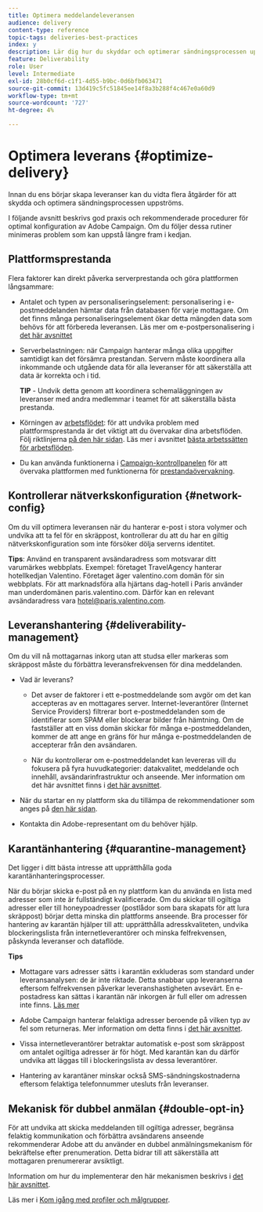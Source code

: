 ```yaml
---
title: Optimera meddelandeleveransen
audience: delivery
content-type: reference
topic-tags: deliveries-best-practices
index: y
description: Lär dig hur du skyddar och optimerar sändningsprocessen uppströms.
feature: Deliverability
role: User
level: Intermediate
exl-id: 28b0cf6d-c1f1-4d55-b9bc-0d6bfb063471
source-git-commit: 13d419c5fc51845ee14f8a3b288f4c467e0a60d9
workflow-type: tm+mt
source-wordcount: '727'
ht-degree: 4%

---
```


# Optimera leverans {#optimize-delivery}

Innan du ens börjar skapa leveranser kan du vidta flera åtgärder för att skydda och optimera sändningsprocessen uppströms.

I följande avsnitt beskrivs god praxis och rekommenderade procedurer för optimal konfiguration av Adobe Campaign. Om du följer dessa rutiner minimeras problem som kan uppstå längre fram i kedjan.

## Plattformsprestanda

Flera faktorer kan direkt påverka serverprestanda och göra plattformen långsammare:

* Antalet och typen av personaliseringselement: personalisering i e-postmeddelanden hämtar data från databasen för varje mottagare. Om det finns många personaliseringselement ökar detta mängden data som behövs för att förbereda leveransen.  Läs mer om e-postpersonalisering i [det här avsnittet](../../designing/using/personalization.md)

* Serverbelastningen: när Campaign hanterar många olika uppgifter samtidigt kan det försämra prestandan. Servern måste koordinera alla inkommande och utgående data för alla leveranser för att säkerställa att data är korrekta och i tid.

  **TIP** - Undvik detta genom att koordinera schemaläggningen av leveranser med andra medlemmar i teamet för att säkerställa bästa prestanda.

* Körningen av [arbetsflödet](../../automating/using/about-workflow-execution.md): för att undvika problem med plattformsprestanda är det viktigt att du övervakar dina arbetsflöden. Följ riktlinjerna [på den här sidan](../../automating/using/monitoring-workflow-execution.md). Läs mer i avsnittet [bästa arbetssätten för arbetsflöden](../../automating/using/best-practices-workflows.md).

* Du kan använda funktionerna i [Campaign-kontrollpanelen](https://experienceleague.adobe.com/docs/control-panel/using/discover-control-panel/key-features.html?lang=sv) för att övervaka plattformen med funktionerna för [prestandaövervakning](https://experienceleague.adobe.com/docs/control-panel/using/performance-monitoring/about-performance-monitoring.html?lang=sv).

## Kontrollerar nätverkskonfiguration {#network-config}

Om du vill optimera leveransen när du hanterar e-post i stora volymer och undvika att ta fel för en skräppost, kontrollerar du att du har en giltig nätverkskonfiguration som inte försöker dölja serverns identitet.

**Tips**: Använd en transparent avsändaradress som motsvarar ditt varumärkes webbplats. Exempel: företaget TravelAgency hanterar hotellkedjan Valentino. Företaget äger valentino.com domän för sin webbplats. För att marknadsföra alla hjärtans dag-hotell i Paris använder man underdomänen paris.valentino.com. Därför kan en relevant avsändaradress vara hotel@paris.valentino.com.

## Leveranshantering {#deliverability-management}

Om du vill nå mottagarnas inkorg utan att studsa eller markeras som skräppost måste du förbättra leveransfrekvensen för dina meddelanden.

* Vad är leverans?

   * Det avser de faktorer i ett e-postmeddelande som avgör om det kan accepteras av en mottagares server. Internet-leverantörer (Internet Service Providers) filtrerar bort e-postmeddelanden som de identifierar som SPAM eller blockerar bilder från hämtning. Om de fastställer att en viss domän skickar för många e-postmeddelanden, kommer de att ange en gräns för hur många e-postmeddelanden de accepterar från den avsändaren.

   * När du kontrollerar om e-postmeddelandet kan levereras vill du fokusera på fyra huvudkategorier: datakvalitet, meddelande och innehåll, avsändarinfrastruktur och anseende. Mer information om det här avsnittet finns i [det här avsnittet](../../sending/using/about-deliverability.md).

* När du startar en ny plattform ska du tillämpa de rekommendationer som anges på [den här sidan](https://experienceleague.adobe.com/docs/deliverability-learn/deliverability-best-practice-guide/transition-process/switching-email-platforms.html?lang=sv-SE#transition-process).

* Kontakta din Adobe-representant om du behöver hjälp.

## Karantänhantering {#quarantine-management}

Det ligger i ditt bästa intresse att upprätthålla goda karantänhanteringsprocesser.

När du börjar skicka e-post på en ny plattform kan du använda en lista med adresser som inte är fullständigt kvalificerade. Om du skickar till ogiltiga adresser eller till honeypoadresser (postlådor som bara skapats för att lura skräppost) börjar detta minska din plattforms anseende. Bra processer för hantering av karantän hjälper till att: upprätthålla adresskvaliteten, undvika blockeringslista från internetleverantörer och minska felfrekvensen, påskynda leveranser och dataflöde.

**Tips**

* Mottagare vars adresser sätts i karantän exkluderas som standard under leveransanalysen: de är inte riktade. Detta snabbar upp leveranserna eftersom felfrekvensen påverkar leveranshastigheten avsevärt. En e-postadress kan sättas i karantän när inkorgen är full eller om adressen inte finns. [Läs mer](../../sending/using/understanding-quarantine-management.md#identifying-quarantined-addresses)

* Adobe Campaign hanterar felaktiga adresser beroende på vilken typ av fel som returneras. Mer information om detta finns i [det här avsnittet](../../sending/using/understanding-quarantine-management.md).

* Vissa internetleverantörer betraktar automatisk e-post som skräppost om antalet ogiltiga adresser är för högt.  Med karantän kan du därför undvika att läggas till i blockeringslista av dessa leverantörer.

* Hantering av karantäner minskar också SMS-sändningskostnaderna eftersom felaktiga telefonnummer utesluts från leveranser.

## Mekanisk för dubbel anmälan {#double-opt-in}

För att undvika att skicka meddelanden till ogiltiga adresser, begränsa felaktig kommunikation och förbättra avsändarens anseende rekommenderar Adobe att du använder en dubbel anmälningsmekanism för bekräftelse efter prenumeration. Detta bidrar till att säkerställa att mottagaren prenumererar avsiktligt.

Information om hur du implementerar den här mekanismen beskrivs i [det här avsnittet](../../audiences/using/about-opt-in-and-opt-out-in-campaign.md).

Läs mer i [Kom igång med profiler och målgrupper](../../audiences/using/get-started-profiles-and-audiences.md).
